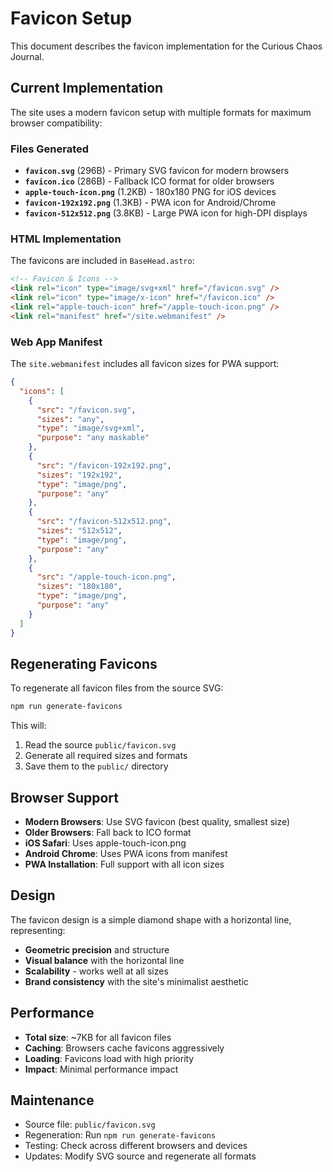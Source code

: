 # Favicon Setup

This document describes the favicon implementation for the Curious Chaos Journal.

## Current Implementation

The site uses a modern favicon setup with multiple formats for maximum browser compatibility:

### Files Generated

- **`favicon.svg`** (296B) - Primary SVG favicon for modern browsers
- **`favicon.ico`** (286B) - Fallback ICO format for older browsers
- **`apple-touch-icon.png`** (1.2KB) - 180x180 PNG for iOS devices
- **`favicon-192x192.png`** (1.3KB) - PWA icon for Android/Chrome
- **`favicon-512x512.png`** (3.8KB) - Large PWA icon for high-DPI displays

### HTML Implementation

The favicons are included in `BaseHead.astro`:

```html
<!-- Favicon & Icons -->
<link rel="icon" type="image/svg+xml" href="/favicon.svg" />
<link rel="icon" type="image/x-icon" href="/favicon.ico" />
<link rel="apple-touch-icon" href="/apple-touch-icon.png" />
<link rel="manifest" href="/site.webmanifest" />
```

### Web App Manifest

The `site.webmanifest` includes all favicon sizes for PWA support:

```json
{
  "icons": [
    {
      "src": "/favicon.svg",
      "sizes": "any",
      "type": "image/svg+xml",
      "purpose": "any maskable"
    },
    {
      "src": "/favicon-192x192.png",
      "sizes": "192x192",
      "type": "image/png",
      "purpose": "any"
    },
    {
      "src": "/favicon-512x512.png",
      "sizes": "512x512",
      "type": "image/png",
      "purpose": "any"
    },
    {
      "src": "/apple-touch-icon.png",
      "sizes": "180x180",
      "type": "image/png",
      "purpose": "any"
    }
  ]
}
```

## Regenerating Favicons

To regenerate all favicon files from the source SVG:

```bash
npm run generate-favicons
```

This will:
1. Read the source `public/favicon.svg`
2. Generate all required sizes and formats
3. Save them to the `public/` directory

## Browser Support

- **Modern Browsers**: Use SVG favicon (best quality, smallest size)
- **Older Browsers**: Fall back to ICO format
- **iOS Safari**: Uses apple-touch-icon.png
- **Android Chrome**: Uses PWA icons from manifest
- **PWA Installation**: Full support with all icon sizes

## Design

The favicon design is a simple diamond shape with a horizontal line, representing:
- **Geometric precision** and structure
- **Visual balance** with the horizontal line
- **Scalability** - works well at all sizes
- **Brand consistency** with the site's minimalist aesthetic

## Performance

- **Total size**: ~7KB for all favicon files
- **Caching**: Browsers cache favicons aggressively
- **Loading**: Favicons load with high priority
- **Impact**: Minimal performance impact

## Maintenance

- Source file: `public/favicon.svg`
- Regeneration: Run `npm run generate-favicons`
- Testing: Check across different browsers and devices
- Updates: Modify SVG source and regenerate all formats 